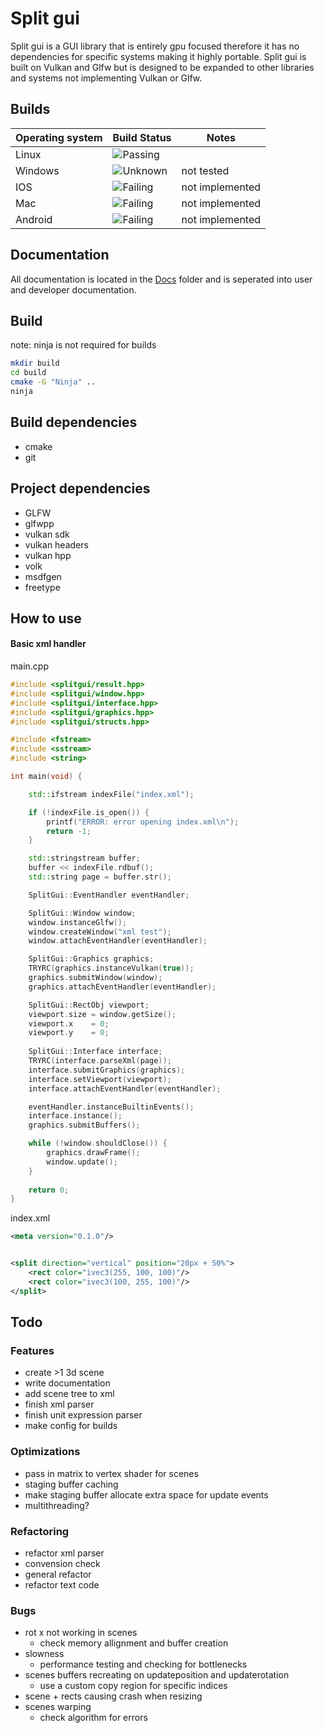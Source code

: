 # Split gui

Split gui is a GUI library that is entirely gpu focused therefore it has no dependencies 
for specific systems making it highly portable. Split gui is built on Vulkan and Glfw but is designed
to be expanded to other libraries and systems not implementing Vulkan or Glfw.

## Builds 

| Operating system |                            Build Status                            |      Notes      |
|------------------|--------------------------------------------------------------------|-----------------|
| Linux            | ![Passing](https://img.shields.io/badge/build-passing-brightgreen) |                 |
| Windows          | ![Unknown](https://img.shields.io/badge/build-unknown-yellow)      | not tested      |
| IOS              | ![Failing](https://img.shields.io/badge/build-failing-red)         | not implemented |
| Mac              | ![Failing](https://img.shields.io/badge/build-failing-red)         | not implemented |
| Android          | ![Failing](https://img.shields.io/badge/build-failing-red)         | not implemented |

## Documentation

All documentation is located in the [Docs](docs) folder and is seperated into user and developer documentation.

## Build

note: ninja is not required for builds

``` bash
mkdir build
cd build
cmake -G "Ninja" .. 
ninja
```

## Build dependencies

* cmake
* git

## Project dependencies

* GLFW
* glfwpp
* vulkan sdk 
* vulkan headers
* vulkan hpp
* volk
* msdfgen
* freetype

## How to use

#### Basic xml handler

main.cpp
``` c++
#include <splitgui/result.hpp>
#include <splitgui/window.hpp>
#include <splitgui/interface.hpp>
#include <splitgui/graphics.hpp>
#include <splitgui/structs.hpp>

#include <fstream>
#include <sstream>
#include <string>

int main(void) {

    std::ifstream indexFile("index.xml");

    if (!indexFile.is_open()) {
        printf("ERROR: error opening index.xml\n");
        return -1;
    }

    std::stringstream buffer;
    buffer << indexFile.rdbuf();
    std::string page = buffer.str();

    SplitGui::EventHandler eventHandler;

    SplitGui::Window window;
    window.instanceGlfw();
    window.createWindow("xml test");
    window.attachEventHandler(eventHandler);

    SplitGui::Graphics graphics;
    TRYRC(graphics.instanceVulkan(true));
    graphics.submitWindow(window);
    graphics.attachEventHandler(eventHandler);

    SplitGui::RectObj viewport;
    viewport.size = window.getSize();
    viewport.x    = 0;
    viewport.y    = 0;
    
    SplitGui::Interface interface;
    TRYRC(interface.parseXml(page));
    interface.submitGraphics(graphics);
    interface.setViewport(viewport);
    interface.attachEventHandler(eventHandler);

    eventHandler.instanceBuiltinEvents();
    interface.instance();
    graphics.submitBuffers();

    while (!window.shouldClose()) {
        graphics.drawFrame();
        window.update();
    }
    
    return 0;
}
```
index.xml
``` xml
<meta version="0.1.0"/>


<split direction="vertical" position="20px + 50%"> 
    <rect color="ivec3(255, 100, 100)"/>
    <rect color="ivec3(100, 255, 100)"/>
</split>
```

## Todo

### Features

* create >1 3d scene
* write documentation
* add scene tree to xml
* finish xml parser 
* finish unit expression parser
* make config for builds

### Optimizations

* pass in matrix to vertex shader for scenes
* staging buffer caching
* make staging buffer allocate extra space for update events
* multithreading?

### Refactoring

* refactor xml parser
* convension check
* general refactor
* refactor text code

### Bugs

* rot x not working in scenes  
    * check memory allignment and buffer creation
* slowness
    * performance testing and checking for bottlenecks
* scenes buffers recreating on updateposition and updaterotation
    * use a custom copy region for specific indices
* scene + rects causing crash when resizing
* scenes warping 
    * check algorithm for errors